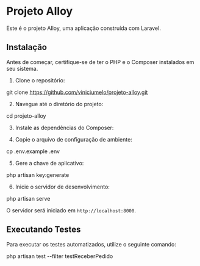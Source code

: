 # Projeto Alloy

Este é o projeto Alloy, uma aplicação construída com Laravel.

## Instalação

Antes de começar, certifique-se de ter o PHP e o Composer instalados em seu sistema.

1. Clone o repositório:

git clone https://github.com/viniciumelo/projeto-alloy.git


2. Navegue até o diretório do projeto:

cd projeto-alloy


3. Instale as dependências do Composer:


4. Copie o arquivo de configuração de ambiente:

cp .env.example .env


5. Gere a chave de aplicativo:

php artisan key:generate


6. Inicie o servidor de desenvolvimento:

php artisan serve


O servidor será iniciado em `http://localhost:8000`.

## Executando Testes

Para executar os testes automatizados, utilize o seguinte comando:

php artisan test --filter testReceberPedido